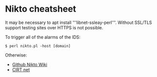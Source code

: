 # Nikto cheatsheet

It may be necessary to apt install '''libnet-ssleay-perl'''. Without SSL/TLS support testing sites over HTTPS is not possible.

To trigger all of the alarms of the IDS:

    $ perl nikto.pl -host [domain]

Otherwise:

* [Github Nikto Wiki](https://github.com/sullo/nikto/wiki)
* [CIRT net](https://cirt.net/)
